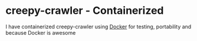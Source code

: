 creepy-crawler - Containerized
==============

I have containerized creepy-crawler using [Docker](http://docker.io) for testing, portability and because Docker is awesome
